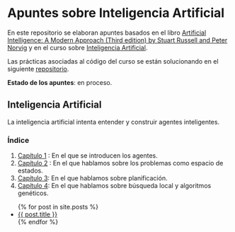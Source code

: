 # Apuntes sobre Inteligencia Artificial

En este repositorio se elaboran apuntes basados en el libro [Artificial Intelligence: A Modern Approach
(Third edition) by Stuart Russell and Peter Norvig](http://aima.cs.berkeley.edu) y en el curso sobre [Inteligencia Artificial](http://www.cs.us.es/cursos/iati/).

Las prácticas asociadas al código del curso se están solucionando en el siguiente [repositorio](https://github.com/EduPH/IA-Practicas).


**Estado de los apuntes**: en proceso. 

## Inteligencia Artificial

La inteligencia artificial intenta entender y construir agentes inteligentes. 

### Índice

1. [Capítulo 1](https://github.com/EduPH/Apuntes-IA/blob/master/Capitulo%201.md) : En el que se introducen los agentes.
2. [Capítulo 2](https://github.com/EduPH/Apuntes-IA/blob/master/Capitulo%202.md) : En el que hablamos sobre los problemas como espacio de estados.
3. [Capítulo
   3](https://github.com/EduPH/Apuntes-IA/blob/master/Capitulo%203.md):
   En el que hablamos sobre planificación. 
4. [Capítulo
   4](https://github.com/EduPH/Apuntes-IA/blob/master/Capitulo%204.md):
   En el que hablamos sobre búsqueda local y algoritmos genéticos. 


<ul>
  {% for post in site.posts %}
    <li>
      <a href="{{ post.url }}">{{ post.title }}</a>
    </li>
  {% endfor %}
</ul>
